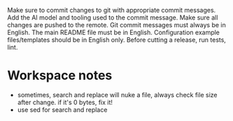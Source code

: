 Make sure to commit changes to git with appropriate commit messages.
Add the AI model and tooling used to the commit message.
Make sure all changes are pushed to the remote.
Git commit messages must always be in English.
The main README file must be in English.
Configuration example files/templates should be in English only.
Before cutting a release, run tests, lint.


# Workspace notes

- sometimes, search and replace will nuke a file, always check file size after change. if it's 0 bytes, fix it!
- use sed for search and replace
